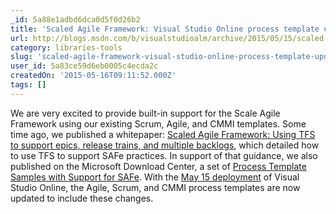 ```yaml
---
_id: 5a88e1adbd6dca0d5f0d26b2
title: 'Scaled Agile Framework: Visual Studio Online process template updates'
url: http://blogs.msdn.com/b/visualstudioalm/archive/2015/05/15/scaled-agile-framework-visual-studio-online-process-template-updates.aspx
category: libraries-tools
slug: 'scaled-agile-framework-visual-studio-online-process-template-updates'
user_id: 5a83ce59d6eb0005c4ecda2c
createdOn: '2015-05-16T09:11:52.000Z'
tags: []
---
```


We are very excited to provide built-in support for the Scale Agile Framework using our existing Scrum, Agile, and CMMI templates. Some time ago, we published a whitepaper: <a href="https://msdn.microsoft.com/en-us/library/dn798712.aspx">Scaled Agile Framework: Using TFS to support epics, release trains, and multiple backlogs</a>, which detailed how to use TFS to support SAFe practices. In support of that guidance, we also published on the Microsoft Download Center, a set of <a href="https://www.microsoft.com/en-us/download/details.aspx?id=44222">Process Template Samples with Support for SAFe</a>. With the <a title="May 15 deployment" href="http://www.visualstudio.com/en-us/news/2015-may-15-vso">May 15 deployment</a> of Visual Studio Online, the Agile, Scrum, and CMMI process templates are now updated to include these changes.
